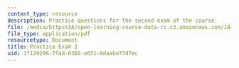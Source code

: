 ```yaml
---
content_type: resource
description: Practice questions for the second exam of the course.
file: /media/https%3A/open-learning-course-data-rc.s3.amazonaws.com/18-01-single-variable-calculus-fall-2006/1f1292067f4d0302e6516daabe77d7ec_prexam2b.pdf
file_type: application/pdf
resourcetype: Document
title: Practice Exam 2
uid: 1f129206-7f4d-0302-e651-6daabe77d7ec
---
```

